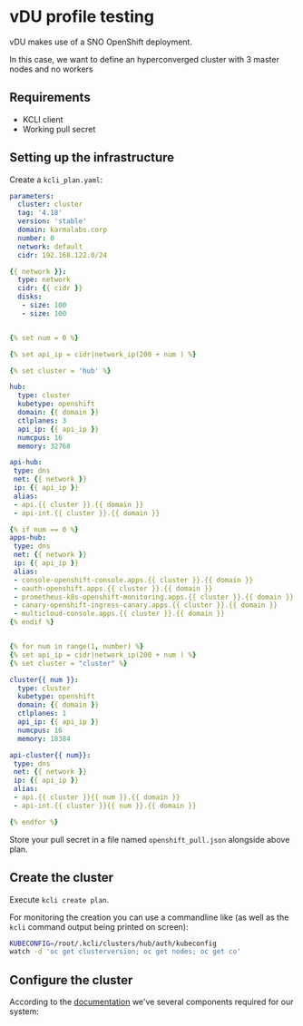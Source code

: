 # vDU profile testing

vDU makes use of a SNO OpenShift deployment.

In this case, we want to define an hyperconverged cluster with 3 master nodes and no workers

## Requirements

- KCLI client
- Working pull secret

## Setting up the infrastructure

Create a `kcli_plan.yaml`:

```yaml
parameters:
  cluster: cluster
  tag: '4.18'
  version: 'stable'
  domain: karmalabs.corp
  number: 0
  network: default
  cidr: 192.168.122.0/24

{{ network }}:
  type: network
  cidr: {{ cidr }}
  disks:
   - size: 100
   - size: 100


{% set num = 0 %}

{% set api_ip = cidr|network_ip(200 + num ) %}

{% set cluster = 'hub' %}

hub:
  type: cluster
  kubetype: openshift
  domain: {{ domain }}
  ctlplanes: 3
  api_ip: {{ api_ip }}
  numcpus: 16
  memory: 32768

api-hub:
 type: dns
 net: {{ network }}
 ip: {{ api_ip }}
 alias:
 - api.{{ cluster }}.{{ domain }}
 - api-int.{{ cluster }}.{{ domain }}

{% if num == 0 %}
apps-hub:
 type: dns
 net: {{ network }}
 ip: {{ api_ip }}
 alias:
 - console-openshift-console.apps.{{ cluster }}.{{ domain }}
 - oauth-openshift.apps.{{ cluster }}.{{ domain }}
 - prometheus-k8s-openshift-monitoring.apps.{{ cluster }}.{{ domain }}
 - canary-openshift-ingress-canary.apps.{{ cluster }}.{{ domain }}
 - multicloud-console.apps.{{ cluster }}.{{ domain }}
{% endif %}


{% for num in range(1, number) %}
{% set api_ip = cidr|network_ip(200 + num ) %}
{% set cluster = "cluster" %}

cluster{{ num }}:
  type: cluster
  kubetype: openshift
  domain: {{ domain }}
  ctlplanes: 1
  api_ip: {{ api_ip }}
  numcpus: 16
  memory: 18384

api-cluster{{ num}}:
 type: dns
 net: {{ network }}
 ip: {{ api_ip }}
 alias:
 - api.{{ cluster }}{{ num }}.{{ domain }}
 - api-int.{{ cluster }}{{ num }}.{{ domain }}

{% endfor %}

```

Store your pull secret in a file named `openshift_pull.json` alongside above plan.

## Create the cluster

Execute `kcli create plan`.

For monitoring the creation you can use a commandline like (as well as the `kcli` command output being printed on screen):

```sh
KUBECONFIG=/root/.kcli/clusters/hub/auth/kubeconfig
watch -d 'oc get clusterversion; oc get nodes; oc get co'
```

## Configure the cluster

According to the [documentation](https://docs.redhat.com/en/documentation/openshift_container_platform/4.18/html-single/scalability_and_performance/index#telco-ran-du-reference-design-components_telco-ran-du) we've several components required for our system:
